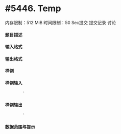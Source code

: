 
# #5446. Temp
内存限制：512 MiB 时间限制：50 Sec提交 提交记录 讨论
#### 题目描述


#### 输入格式

#### 输出格式

#### 样例

#### 样例输入

			`
#### 样例输出

			`
#### 数据范围与提示

